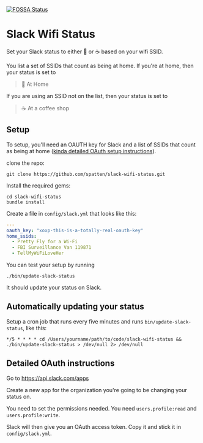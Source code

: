 [![FOSSA Status](https://app.fossa.com/api/projects/custom%2B23799%2Fgithub.com%2Fivar51dub%2Fslack-wifi-status.svg?type=large)](https://app.fossa.com/projects/custom%2B23799%2Fgithub.com%2Fivar51dub%2Fslack-wifi-status?ref=badge_large)

# Slack Wifi Status

Set your Slack status to either :house_with_garden: or :coffee: based on your wifi SSID.

You list a set of SSIDs that count as being at home. If you're at home, then your status is set to

> :house_with_garden: At Home

If you are using an SSID not on the list, then your status is set to

> :coffee: At a coffee shop

## Setup

To setup, you'll need an OAUTH key for Slack and a list of SSIDs that count as being at home ([kinda detailed OAuth setup instructions](#detailed-oauth-instructions)).

clone the repo:

```
git clone https://github.com/spatten/slack-wifi-status.git
```
Install the required gems:

```
cd slack-wifi-status
bundle install
```

Create a file in `config/slack.yml` that looks like this:

```yaml
---
oauth_key: "xoxp-this-is-a-totally-real-oauth-key"
home_ssids:
  - Pretty Fly for a Wi-Fi
  - FBI Surveillance Van 119871
  - TellMyWiFiLoveHer
```

You can test your setup by running

```
./bin/update-slack-status
```

It should update your status on Slack.

## Automatically updating your status

Setup a cron job that runs every five minutes and runs `bin/update-slack-status`, like this:

```
*/5 * * * * cd /Users/yourname/path/to/code/slack-wifi-status && ./bin/update-slack-status > /dev/null 2> /dev/null
```

## Detailed OAuth instructions

Go to https://api.slack.com/apps

Create a new app for the organization you're going to be changing your status on.

You need to set the permissions needed. You need `users.profile:read` and `users.profile:write`.

Slack will then give you an OAuth access token. Copy it and stick it in `config/slack.yml`.


